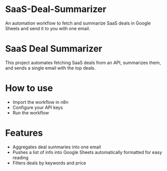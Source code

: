 # SaaS-Deal-Summarizer
An automation workflow to fetch and summarize SaaS deals in Google Sheets and send it to you with one email.

# SaaS Deal Summarizer

This project automates fetching SaaS deals from an API, summarizes them, and sends a single email with the top deals.

# How to use

- Import the workflow in n8n
- Configure your API keys
- Run the workflow

# Features

- Aggregates deal summaries into one email
- Pushes a list of info into Google Sheets automatically formatted for easy reading
- Filters deals by keywords and price
